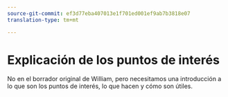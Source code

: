 ```yaml
---
source-git-commit: ef3d77eba407013e1f701ed001ef9ab7b3818e07
translation-type: tm+mt

---
```

# Explicación de los puntos de interés

No en el borrador original de William, pero necesitamos una introducción a lo que son los puntos de interés, lo que hacen y cómo son útiles.

